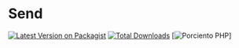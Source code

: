 # Send
[![Latest Version on Packagist](https://img.shields.io/packagist/v/reddatasrd/tosend.svg?style=flat-square)](https://packagist.org/packages/reddatasrd/tosend)
[![Total Downloads](https://img.shields.io/packagist/dt/reddatasrd/tosend.svg?style=flat-square)](https://packagist.org/packages/reddatasrd/tosend)
[![Porciento PHP](https://github.com/Redlinuxxac/send/search?l=php)]
